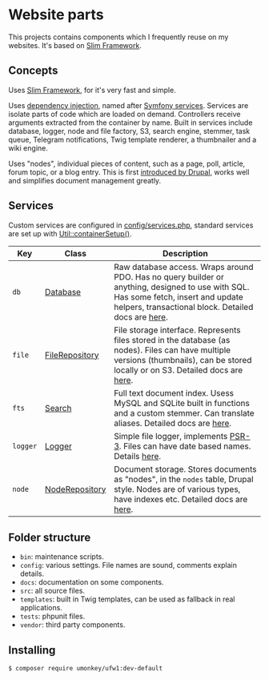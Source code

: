 # Website parts

This projects contains components which I frequently reuse on my websites.  It's based on [Slim Framework][1].


## Concepts

Uses [Slim Framework][1], for it's very fast and simple.

Uses [dependency injection][11], named after [Symfony services][12].  Services are isolate parts of code which are loaded on demand.  Controllers receive arguments extracted from the container by name.  Built in services include database, logger, node and file factory, S3, search engine, stemmer, task queue, Telegram notifications, Twig template renderer, a thumbnailer and a wiki engine.

Uses "nodes", individual pieces of content, such as a page, poll, article, forum topic, or a blog entry.  This is first [introduced by Drupal][13], works well and simplifies document management greatly.


## Services

Custom services are configured in [config/services.php][2], standard services are set up with [Util::containerSetup()][3].

| Key | Class | Description |
|-----|-------|-------------|
| `db` | [Database][5] | Raw database access.  Wraps around PDO.  Has no query builder or anything, designed to use with SQL.  Has some fetch, insert and update helpers, transactional block.  Detailed docs are [here][4]. |
| `file` | [FileRepository][14] | File storage interface.  Represents files stored in the database (as nodes).  Files can have multiple versions (thumbnails), can be stored locally or on S3.  Detailed docs are [here][15]. |
| `fts` | [Search][16] | Full text document index.  Usess MySQL and SQLite built in functions and a custom stemmer.  Can translate aliases.  Detailed docs are [here][17]. |
| `logger` | [Logger][6] | Simple file logger, implements [PSR-3][8].  Files can have date based names.  Details [here][7]. |
| `node` | [NodeRepository][9] | Document storage.  Stores documents as "nodes", in the `nodes` table, Drupal style.  Nodes are of various types, have indexes etc.  Detailed docs are [here][10]. |

## Folder structure

- `bin`: maintenance scripts.
- `config`: various settings.  File names are sound, comments explain details.
- `docs`: documentation on some components.
- `src`: all source files.
- `templates`: built in Twig templates, can be used as fallback in real applications.
- `tests`: phpunit files.
- `vendor`: third party components.


## Installing

    $ composer require umonkey/ufw1:dev-default


[1]: https://www.slimframework.com/
[2]: config/services.php
[3]: src/Util.php
[4]: docs/HOWTO-database.md
[5]: src/Services/Database.php
[6]: src/Services/Logger.php
[7]: docs/HOWTO-logger.md
[8]: https://www.php-fig.org/psr/psr-3/
[9]: src/Services/NodeRepository.php
[10]: docs/HOWTO-nodes.php
[11]: https://en.wikipedia.org/wiki/Dependency_injection
[12]: https://symfony.com/doc/current/service_container.html
[13]: https://www.drupal.org/docs/7/nodes-content-types-and-fields/about-nodes
[14]: src/Services/FileRepository.php
[15]: docs/HOWTO-files.php
[16]: src/Services/Search.php
[17]: docs/HOWTO-search.md
[srp]: https://en.wikipedia.org/wiki/Single_responsibility_principle
[slp]: https://en.wikipedia.org/wiki/Service_locator_pattern
